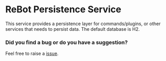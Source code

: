 # ReBot Persistence Service

This service provides a persistence layer for commands/plugins, or other services that needs to persist data.
The default database is H2.

### Did you find a bug or do you have a suggestion?
Feel free to raise a [issue](https://github.com/rebasing-xyz/rebot/issues/new).
